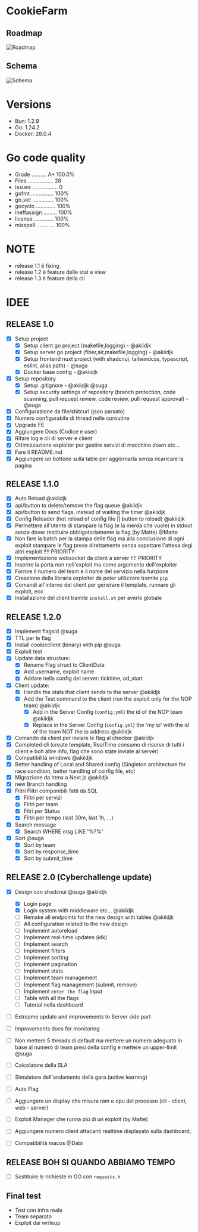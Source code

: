 # CookieFarm

## Roadmap

![Roadmap](images/roadmap.png)

## Schema

![Schema](images/schema.png)

# Versions

- Bun: 1.2.9
- Go: 1.24.2
- Docker: 28.0.4


# Go code quality

- Grade .......... A+ 100.0%
- Files ................. 28
- Issues ................. 0
- gofmt ............... 100%
- go_vet .............. 100%
- gocyclo ............. 100%
- ineffassign ......... 100%
- license ............. 100%
- misspell ............ 100%


# NOTE

- release 1.1 è fixing
- release 1.2 è feature delle stat e view
- release 1.3 è feature della cli



# IDEE

## RELEASE 1.0
- [x] Setup project
  - [x] Setup client go project (makefile,logging) - @akiidjk
  - [x] Setup server go project (fiber,air,makefile,logging) - @akiidjk
  - [x] Setup frontend nuxt project (with shadcnui, tailwindcss, typescript, eslint, alias path) - @suga
  - [x] Docker base config - @akiidjk
- [x] Setup repository
  - [x] Setup .gitignore - @akiidjk @suga
  - [x] Setup security settings of repository (branch protection, code scanning, pull request review, code review, pull request approval) - @suga
- [x] Configurazione da file/shitcurl (json parsato)
- [x] Numero configurabile di thread nelle coroutine
- [x] Upgrade FE
- [x] Aggiungere Docs (Codice e user)
- [x] Rifare log e cli di server e client
- [x] Ottimizzazione exploiter per gestire servizi di macchine down etc...
- [x] Fare il README.md
- [x] Aggiungere un bottone sulla table per aggiornarla senza ricaricare la pagina

## RELEASE 1.1.0
- [x] Auto Reload @akiidjk
- [x] api/button to delete/remove the flag queue @akiidjk
- [x] api/button to send flags, instead of waiting the timer @akiidjk
- [x] Config Reloader (hot reload of config file || button to reload) @akiidjk
- [x] Permettere all'utente di stampare la flag (e la merda che vuole) in stdout senza dover restituire obbligatoriamente la flag (by Matte) @Matte
- [x] Non fare la batch per la stampa delle flag ma alla conclusione di ogni exploit stampare le flag prese direttamente senza aspettare l'attesa degi altri exploit !!!! PRIORITY
- [X] Implementazione websocket da client a server !!!! PRIORITY
- [x] Inserire la porta non nell'exploit ma come argomento dell'exploiter
- [x] Fornire il numero del team e il nome del servizio nella funzione
- [x] Creazione della libraria exploiter da poter utilizzare tramite `pip`
- [x] Comandi all'interno del client per generare il template, runnare gli exploit, ecc
- [x] Installazione del client tramite `install.sh` per averlo globale

## RELEASE 1.2.0

- [x] Implement flagsId @suga
- [x] TTL per le flag
- [x] Install cookieclient (binary) with pip @suga
- [x] Exploit test
- [x] Update data structure:
  - [x] Rename Flag struct to ClientData
  - [x] Add username, exploit name
  - [x] Addare nella config del server: ticktime, ad_start
- [x] Client update:
  - [x] Handle the stats that client sends to the server @akiidjk
  - [x] Add the Test command to the client (run the exploit only for the NOP team) @akiidjk
    - [x] Add in the Server Config (`config.yml`) the id of the NOP team @akiidjk
    - [x] Replace in the Server Config (`config.yml`) the 'my ip' with the id of the team NOT the ip address @akiidjk
- [x] Comando da client per inviare le flag al checker @akiidjk
- [x] Completed cli (create template, RealTime consumo di risorse di tutti i client e boh altre info, flag che sono state inviate al server)
- [x] Compatibilità windows @akiidjk
- [x] Better handling of Local and Shared config (Singleton architecture for race condition, better handling of config file, etc)
- [x] Migrazione da htmx a Next.js @akiidjk
- [x] new Branch handling
- [x] Filtri
   Filtri componibili fatti da SQL
   - [x] Filtri per servizi
   - [x] Filtri per team
   - [x] Fitri per Status
   - [x] Filtri per tempo (last 30m, last 1h, ...)
- [x] Search message
   - [x] Search WHERE msg LIKE '%?%'
- [x] Sort @suga
    - [x] Sort by team
    - [x] Sort by response_time
    - [x] Sort by submit_time

## RELEASE 2.0 (Cyberchallenge update)
- [x] Design con shadcnui @suga @akiidjk
  - [x] Login page
  - [x] Login system with middleware etc... @akiidjk
  - [ ] Remake all endpoints for the new design with tables @akiidjk
  - [ ] All configuration related to the new design
  - [ ] Implement autoreload
  - [ ] Implement real-time updates (idk)
  - [ ] Implement search
  - [ ] Implement filters
  - [ ] Implement sorting
  - [ ] Implement pagination
  - [ ] Implement stats
  - [ ] Implement team management
  - [ ] Implement flag management (submit, remove)
  - [ ] Implement `enter the flag` input
  - [ ] Table with all the flags
  - [ ] Tutorial nella dashboard
- [ ] Extreame update and improvements to Server side part
- [ ] Improvements docs for monitoring
- [ ] Non mettere 5 threads di default ma mettere un numero adeguato in base al numero di team presi della config e mettere un upper-limit @suga
- [ ] Calcolatore della SLA
- [ ] Simulatore dell'andamento della gara (active learning)
- [ ] Auto Flag
- [ ] Aggiungere un display che misura ram e cpu del processo (cli - client, web - server)
- [ ] Exploit Manager che runna più di un exploit (by Matte)
- [ ] Aggiungere numero client attacanti realtime displayato sulla dashboard,
- [ ] Compatibilità macos @Dabi


## RELEASE BOH SI QUANDO ABBIAMO TEMPO
- [ ] Sostituire le richieste in GO con `requests.h`

## Final test

- Test con infra reale
- Team separato
- Exploit dai writeup
